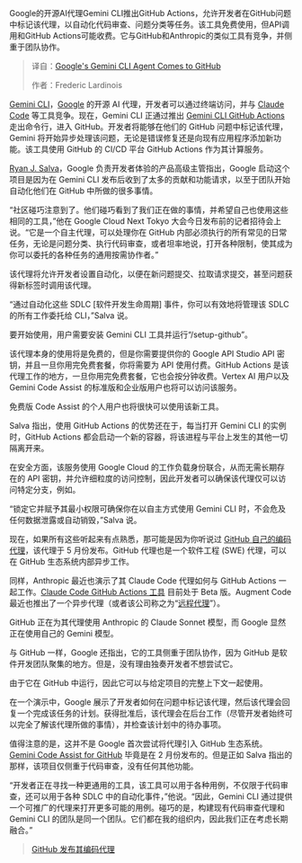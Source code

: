 
<!--
title: 谷歌 Gemini CLI Agent 登陆 GitHub
cover: https://cdn.thenewstack.io/media/2025/04/c90e05a8-img_3909-edit.jpg
summary: Google的开源AI代理Gemini CLI推出GitHub Actions，允许开发者在GitHub问题中标记该代理，以自动化代码审查、问题分类等任务。该工具免费使用，但API调用和GitHub Actions可能收费。它与GitHub和Anthropic的类似工具有竞争，并侧重于团队协作。
-->

Google的开源AI代理Gemini CLI推出GitHub Actions，允许开发者在GitHub问题中标记该代理，以自动化代码审查、问题分类等任务。该工具免费使用，但API调用和GitHub Actions可能收费。它与GitHub和Anthropic的类似工具有竞争，并侧重于团队协作。

> 译自：[Google's Gemini CLI Agent Comes to GitHub](https://thenewstack.io/googles-gemini-cli-agent-comes-to-github/)
> 
> 作者：Frederic Lardinois

[Gemini CLI](https://cloud.google.com/gemini/docs/codeassist/gemini-cli)，[Google](https://cloud.google.com/?utm_content=inline+mention) 的开源 AI 代理，开发者可以通过终端访问，并与 [Claude Code](https://thenewstack.io/claude-code-user-base-grows-300-as-anthropic-launches-enterprise-analytics-dashboard/) 等工具竞争。现在，Gemini CLI 正通过推出 [Gemini CLI GitHub Actions](http://google-github-actions/run-gemini-cli) 走出命令行，进入 GitHub。开发者将能够在他们的 GitHub 问题中标记该代理，Gemini 将开始异步处理该问题，无论是错误修复还是向现有应用程序添加新功能。该工具使用 GitHub 的 CI/CD 平台 GitHub Actions 作为其计算服务。

[Ryan J. Salva](https://www.linkedin.com/in/ryanjsalva/)，Google 负责开发者体验的产品高级主管指出，Google 启动这个项目是因为在 Gemini CLI 发布后收到了太多的贡献和功能请求，以至于团队开始自动化他们在 GitHub 中所做的很多事情。

“社区碰巧注意到了。他们碰巧看到了我们正在做的事情，并希望自己也使用这些相同的工具，”他在 Google Cloud Next Tokyo 大会今日发布前的记者招待会上说。“它是一个自主代理，可以处理你在 GitHub 内部必须执行的所有常见的日常任务，无论是问题分类、执行代码审查，或者坦率地说，打开各种限制，使其成为你可以委托的各种任务的通用按需协作者。”

该代理将允许开发者设置自动化，以便在新问题提交、拉取请求提交，甚至问题获得新标签时调用该代理。

“通过自动化这些 SDLC [软件开发生命周期] 事件，你可以有效地将管理该 SDLC 的所有工作委托给 CLI，”Salva 说。

要开始使用，用户需要安装 Gemini CLI 工具并运行“/setup-github”。

该代理本身的使用将是免费的，但是你需要提供你的 Google API Studio API 密钥，并且一旦你用完免费套餐，你将需要为 API 使用付费。GitHub Actions 是该代理工作的地方，一旦你用完免费套餐，它也会按分钟收费。Vertex AI 用户以及 Gemini Code Assist 的标准版和企业版用户也将可以访问该服务。

免费版 Code Assist 的个人用户也将很快可以使用该新工具。

Salva 指出，使用 GitHub Actions 的优势还在于，每当打开 Gemini CLI 的实例时，GitHub Actions 都会启动一个新的容器，将该进程与平台上发生的其他一切隔离开来。

在安全方面，该服务使用 Google Cloud 的工作负载身份联合，从而无需长期存在的 API 密钥，并允许细粒度的访问控制，因此开发者可以确保该代理仅可以访问特定分支，例如。

“锁定它并赋予其最小权限可确保你在以自主方式使用 Gemini CLI 时，不会危及任何数据泄露或自动销毁，”Salva 说。

现在，如果所有这些听起来有点熟悉，那可能是因为你听说过 [GitHub 自己的编码代理](https://thenewstack.io/github-launches-its-coding-agent/)，该代理于 5 月份发布。GitHub 代理也是一个软件工程 (SWE) 代理，可以在 GitHub 生态系统内部异步工作。

同样，Anthropic 最近也演示了其 Claude Code 代理如何与 GitHub Actions 一起工作。[Claude Code GitHub Actions 工具](https://docs.anthropic.com/en/docs/claude-code/github-actions) 目前处于 Beta 版。Augment Code 最近也推出了一个异步代理（或者该公司称之为“[远程代理](https://thenewstack.io/augment-codes-remote-agents-code-in-the-cloud/)”）。

GitHub 正在为其代理使用 Anthropic 的 Claude Sonnet 模型，而 Google 显然正在使用自己的 Gemini 模型。

与 GitHub 一样，Google 还指出，它的工具侧重于团队协作，因为 GitHub 是软件开发团队聚集的地方。但是，没有理由独奏开发者不想尝试它。

由于它在 GitHub 中运行，因此它可以与给定项目的完整上下文一起使用。

在一个演示中，Google 展示了开发者如何在问题中标记该代理，然后该代理会回复一个完成该任务的计划。获得批准后，该代理会在后台工作（尽管开发者始终可以完全了解该代理所做的事情），并检查该计划中的待办事项。

值得注意的是，这并不是 Google 首次尝试将代理引入 GitHub 生态系统。[Gemini Code Assist for GitHub](https://blog.google/technology/developers/gemini-code-assist-free/) 毕竟是在 2 月份发布的。但是正如 Salva 指出的那样，该项目仅侧重于代码审查，没有任何其他功能。

“开发者正在寻找一种更通用的工具，该工具可以用于各种用例，不仅限于代码审查，还可以用于各种 SDLC 中的自动化事件，”他说。“因此，Gemini CLI 通过提供一个可推广的代理来打开更多可能的用例。碰巧的是，构建现有代码审查代理和 Gemini CLI 的团队是同一个团队。它们都在我的组织内，因此我们正在考虑长期融合。”

> [GitHub 发布其编码代理](https://thenewstack.io/github-launches-its-coding-agent/)